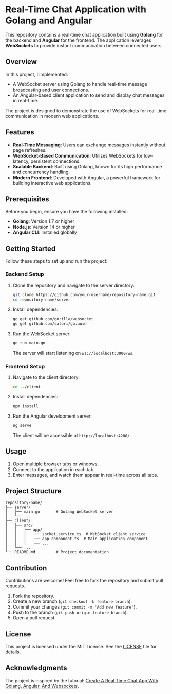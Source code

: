 
# Real-Time Chat Application with Golang and Angular

This repository contains a real-time chat application built using **Golang** for the backend and **Angular** for the frontend. The application leverages **WebSockets** to provide instant communication between connected users.

## Overview

In this project, I implemented:
- A WebSocket server using Golang to handle real-time message broadcasting and user connections.
- An Angular-based client application to send and display chat messages in real-time.

The project is designed to demonstrate the use of WebSockets for real-time communication in modern web applications.

## Features

- **Real-Time Messaging**: Users can exchange messages instantly without page refreshes.
- **WebSocket-Based Communication**: Utilizes WebSockets for low-latency, persistent connections.
- **Scalable Backend**: Built using Golang, known for its high performance and concurrency handling.
- **Modern Frontend**: Developed with Angular, a powerful framework for building interactive web applications.

## Prerequisites

Before you begin, ensure you have the following installed:

- **Golang**: Version 1.7 or higher
- **Node.js**: Version 14 or higher
- **Angular CLI**: Installed globally

## Getting Started

Follow these steps to set up and run the project:

### Backend Setup

1. Clone the repository and navigate to the server directory:
   ```bash
   git clone https://github.com/your-username/repository-name.git
   cd repository-name/server
   ```

2. Install dependencies:
   ```bash
   go get github.com/gorilla/websocket
   go get github.com/satori/go.uuid
   ```

3. Run the WebSocket server:
   ```bash
   go run main.go
   ```

   The server will start listening on `ws://localhost:3000/ws`.

### Frontend Setup

1. Navigate to the client directory:
   ```bash
   cd ../client
   ```

2. Install dependencies:
   ```bash
   npm install
   ```

3. Run the Angular development server:
   ```bash
   ng serve
   ```

   The client will be accessible at `http://localhost:4200/`.

## Usage

1. Open multiple browser tabs or windows.
2. Connect to the application in each tab.
3. Enter messages, and watch them appear in real-time across all tabs.

## Project Structure

```
repository-name/
├── server/
│   ├── main.go       # Golang WebSocket server
│   └── ...
├── client/
│   ├── src/
│   │   ├── app/
│   │   │   ├── socket.service.ts  # WebSocket client service
│   │   │   ├── app.component.ts  # Main application component
│   │   │   └── ...
│   └── ...
└── README.md         # Project documentation
```

## Contribution

Contributions are welcome! Feel free to fork the repository and submit pull requests.

1. Fork the repository.
2. Create a new branch (`git checkout -b feature-branch`).
3. Commit your changes (`git commit -m 'Add new feature'`).
4. Push to the branch (`git push origin feature-branch`).
5. Open a pull request.

## License

This project is licensed under the MIT License. See the [LICENSE](LICENSE) file for details.

## Acknowledgments

The project is inspired by the tutorial: [Create A Real Time Chat App With Golang, Angular, And Websockets](https://www.thepolyglotdeveloper.com/2016/12/create-real-time-chat-app-golang-angular-2-websockets/).
 